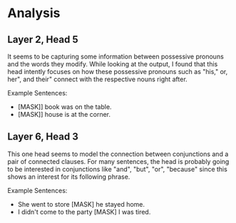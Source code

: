# Analysis

## Layer 2, Head 5

It seems to be capturing some information between possessive pronouns and the words they modify. While looking at the output, I found that this head intently focuses on how these possessive pronouns such as "his," or, her", and their" connect with the respective nouns right after.

Example Sentences:
- [MASK]] book was on the table.
- [MASK]] house is at the corner.

## Layer 6, Head 3

This one head seems to model the connection between conjunctions and a pair of connected clauses. For many sentences, the head is probably going to be interested in conjunctions like "and", "but", "or", "because" since this shows an interest for its following phrase.

Example Sentences:
- She went to store [MASK] he stayed home.
- I didn't come to the party [MASK] I was tired.

